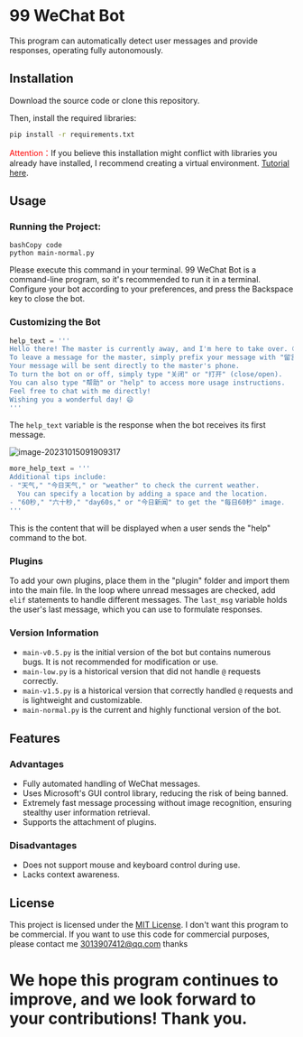 # 99 WeChat Bot

This program can automatically detect user messages and provide responses, operating fully autonomously.

## Installation

Download the source code or clone this repository.

Then, install the required libraries:

```bash
pip install -r requirements.txt
```

<span style="color: red;">Attention：</span>If you believe this installation might conflict with libraries you already have installed, I recommend creating a virtual environment. [Tutorial here](https://chat.openai.com/c/venv.md).

## Usage

### Running the Project:

```
bashCopy code
python main-normal.py
```

Please execute this command in your terminal. 99 WeChat Bot is a command-line program, so it's recommended to run it in a terminal. Configure your bot according to your preferences, and press the Backspace key to close the bot.

### Customizing the Bot

```python
help_text = ''' 
Hello there! The master is currently away, and I'm here to take over. 😊
To leave a message for the master, simply prefix your message with "留言:" or "yly".
Your message will be sent directly to the master's phone.
To turn the bot on or off, simply type "关闭" or "打开" (close/open).
You can also type "帮助" or "help" to access more usage instructions.
Feel free to chat with me directly!
Wishing you a wonderful day! 😄
'''
```

The `help_text` variable is the response when the bot receives its first message.

![image-20231015091909317](file:///E:/%5C99%E4%B9%8B%E6%B2%A1%E4%BA%8B%E5%86%99%E7%9A%84%E5%B0%8F%E7%A8%8B%E5%BA%8F%5C99%E5%BE%AE%E4%BF%A1%E6%9C%BA%E5%99%A8%E4%BA%BA%5C05-github%5Ccontent%5Cimage-20231015091909317.png)

```python
more_help_text = '''
Additional tips include: 
- "天气," "今日天气," or "weather" to check the current weather.
  You can specify a location by adding a space and the location.
- "60秒," "六十秒," "day60s," or "今日新闻" to get the "每日60秒" image.
'''
```

This is the content that will be displayed when a user sends the "help" command to the bot.

### Plugins

To add your own plugins, place them in the "plugin" folder and import them into the main file. In the loop where unread messages are checked, add `elif` statements to handle different messages. The `last_msg` variable holds the user's last message, which you can use to formulate responses.

### Version Information

- `main-v0.5.py` is the initial version of the bot but contains numerous bugs. It is not recommended for modification or use.
- `main-low.py` is a historical version that did not handle `@` requests correctly.
- `main-v1.5.py` is a historical version that correctly handled `@` requests and is lightweight and customizable.
- `main-normal.py` is the current and highly functional version of the bot.

## Features

### Advantages

- Fully automated handling of WeChat messages.
- Uses Microsoft's GUI control library, reducing the risk of being banned.
- Extremely fast message processing without image recognition, ensuring stealthy user information retrieval.
- Supports the attachment of plugins.

### Disadvantages

- Does not support mouse and keyboard control during use.
- Lacks context awareness.

## License

This project is licensed under the [MIT License](https://chat.openai.com/c/LICENSE).  I don't want this program to be commercial. If you want to use this code for commercial purposes, please contact me
3013907412@qq.com
thanks

# We hope this program continues to improve, and we look forward to your contributions! Thank you.
